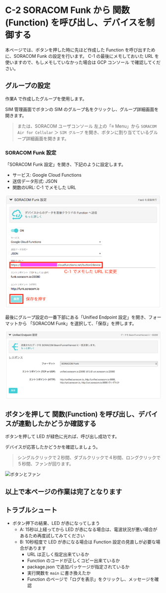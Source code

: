 # C-2 SORACOM Funk から 関数(Function) を呼び出し、デバイスを制御する

本ページでは、ボタンを押した時に先ほど作成した Function を呼び出すために、SORACOM Funk の設定を行います。
C-1 の最後にメモしておいた URL を使いますので、もしメモしていなかった場合は GCP コンソール で確認してください。

## グループの設定
作業A で作成したグループを使用します。

SIM 管理画面でボタンの SIM のグループ名をクリックし、グループ詳細画面を開きます。
> または、SORACOM ユーザコンソール 左上の「≡ Menu」から `SORACOM Air for Cellular` ＞ `SIM グループ` を開き、ボタンに割り当てているグループ詳細画面を開きます。

### SORACOM Funk 設定
「SORACOM Funk 設定」を開き、下記のように設定します。

- サービス: Google Cloud Functions
- 送信データ形式: JSON
- 関数のURL: C-1 でメモした URL

![Funk 設定1](images/soracom-funk.png)

最後にグループ設定の一番下部にある「Unified Endpoint 設定」を開き、フォーマットから 「SORACOM Funk」を選択して、「保存」を押します。

![Unified 設定](images/soracom-unified.png)

## ボタンを押して 関数(Function) を呼び出し、デバイスが連動したかどうか確認する

ボタンを押して LED が緑色に光れば、呼び出し成功です。

デバイスが応答したかどうかを確認しましょう。

> シングルクリックで２秒間、ダブルクリックで４秒間、ロングクリックで５秒間、ファンが回ります。

![ボタンとファン](images/button_and_fan.gif)

## 以上で本ページの作業は完了となります

## トラブルシュート

* ボタン押下の結果、LED が赤になってしまう
    * A: 15秒以上経ってから LED が赤になる場合は、電波状況が悪い場合があるため再度試してみてください
    * B: 10秒程度で LED が赤になる場合は Function 設定の見直しが必要な場合があります
        * URL は正しく指定出来ているか
        * Function のコードが正しくコピー出来ているか
        * package.json で追加パッケージが指定されているか
        * 実行関数を `main` に書き換えたか
        * Function のページで「ログを表示」をクリックし、メッセージを確認